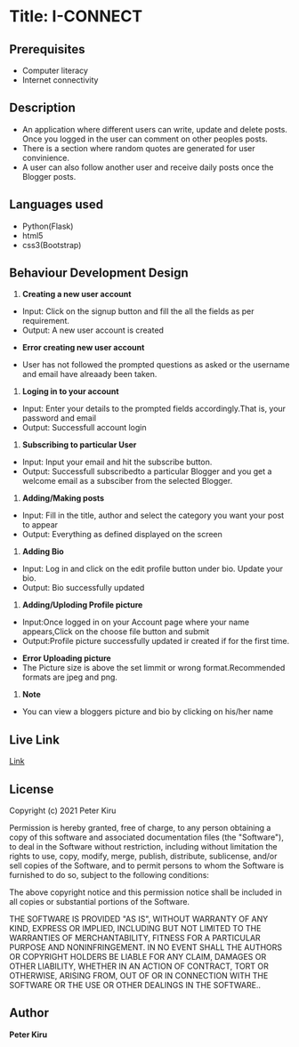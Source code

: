 # Title: I-CONNECT


## Prerequisites
* Computer literacy
* Internet connectivity


## Description
* An application where different users can write, update and delete posts. Once you logged in the user can comment on other peoples posts.
* There is a section where random quotes are generated for user convinience.
* A user can also follow another user and receive daily posts once the Blogger posts.

## Languages used
* Python(Flask)
* html5
* css3(Bootstrap)


## Behaviour Development Design
1. **Creating a new user account**
* Input: Click on the signup button and fill the all the fields as per requirement.
* Output: A new user account is created
+ **Error creating new user account**
* User has not followed the prompted questions as asked or the username and email have alreaady been taken.

1. **Loging in to your account**
* Input: Enter your details to the prompted fields accordingly.That is, your password and email
* Output: Successfull account login

1. **Subscribing to particular User**
* Input: Input your email and hit the subscribe button.
* Output: Successfull subscribedto a particular Blogger and you get a welcome email as a subsciber from the selected Blogger.

1. **Adding/Making posts**
* Input: Fill in the title, author and select the category you want your post to appear
* Output: Everything as defined displayed on the screen 

1. **Adding Bio**
* Input: Log in and click on the edit profile button under bio. Update your bio.
* Output: Bio successfully updated

1. **Adding/Uploding Profile picture**
* Input:Once logged in on your Account page where your name appears,Click on the choose file button and submit
* Output:Profile picture successfully updated ir created if for the first time.
+ **Error Uploading picture**
+ The Picture size is above the set limmit or wrong format.Recommended formats are jpeg and png.

1. **Note**
+ You can view a bloggers picture and bio by clicking on his/her name

## Live Link
[Link]()

## License
Copyright (c) 2021 Peter Kiru

Permission is hereby granted, free of charge, to any person obtaining
a copy of this software and associated documentation files (the
"Software"), to deal in the Software without restriction, including
without limitation the rights to use, copy, modify, merge, publish,
distribute, sublicense, and/or sell copies of the Software, and to
permit persons to whom the Software is furnished to do so, subject to
the following conditions:

The above copyright notice and this permission notice shall be
included in all copies or substantial portions of the Software.

THE SOFTWARE IS PROVIDED "AS IS", WITHOUT WARRANTY OF ANY KIND,
EXPRESS OR IMPLIED, INCLUDING BUT NOT LIMITED TO THE WARRANTIES OF
MERCHANTABILITY, FITNESS FOR A PARTICULAR PURPOSE AND
NONINFRINGEMENT. IN NO EVENT SHALL THE AUTHORS OR COPYRIGHT HOLDERS BE
LIABLE FOR ANY CLAIM, DAMAGES OR OTHER LIABILITY, WHETHER IN AN ACTION
OF CONTRACT, TORT OR OTHERWISE, ARISING FROM, OUT OF OR IN CONNECTION
WITH THE SOFTWARE OR THE USE OR OTHER DEALINGS IN THE SOFTWARE..

## Author
**Peter Kiru**
